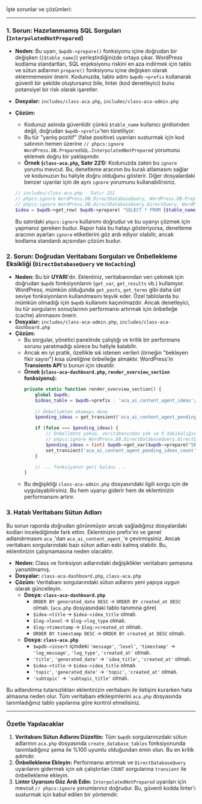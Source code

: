 
İşte sorunlar ve çözümleri:

---

### 1. Sorun: Hazırlanmamış SQL Sorguları (`InterpolatedNotPrepared`)

-   **Neden:** Bu uyarı, `$wpdb->prepare()` fonksiyonu içine doğrudan bir değişken (`{$table_name}`) yerleştirdiğinizde ortaya çıkar. WordPress kodlama standartları, SQL enjeksiyonu riskini en aza indirmek için tablo ve sütun adlarının `prepare()` fonksiyonu içine değişken olarak eklenmemesini önerir. Kodunuzda, tablo adını `$wpdb->prefix` kullanarak güvenli bir şekilde oluştursanız bile, linter (kod denetleyici) bunu potansiyel bir risk olarak işaretler.
-   **Dosyalar:** `includes/class-aca.php`, `includes/class-aca-admin.php`
-   **Çözüm:**
    -   Kodunuz aslında güvenlidir çünkü `$table_name` kullanıcı girdisinden değil, doğrudan `$wpdb->prefix`'ten türetiliyor.
    -   Bu tür "yanlış pozitif" (false positive) uyarıları susturmak için kod satırının hemen üzerine `// phpcs:ignore WordPress.DB.PreparedSQL.InterpolatedNotPrepared` yorumunu eklemek doğru bir yaklaşımdır.
    -   **Örnek (`class-aca.php`, Satır 221):** Kodunuzda zaten bu `ignore` yorumu mevcut. Bu, denetleme aracının bu kuralı atlamasını sağlar ve kodunuzun bu haliyle doğru olduğunu gösterir. Diğer dosyalardaki benzer uyarılar için de aynı `ignore` yorumunu kullanabilirsiniz.

    ```php
    // includes/class-aca.php - Satır 221
    // phpcs:ignore WordPress.DB.DirectDatabaseQuery, WordPress.DB.PreparedSQL.InterpolatedNotPrepared
    // phpcs:ignore WordPress.DB.DirectDatabaseQuery.DirectQuery, WordPress.DB.DirectDatabaseQuery.NoCaching
    $idea = $wpdb->get_row( $wpdb->prepare( "SELECT * FROM {$table_name} WHERE id = %d", $idea_id ) ); 
    ```
    Bu satırdaki `phpcs:ignore` kullanımı doğrudur ve bu uyarıyı çözmek için yapmanız gereken budur. Rapor hala bu hatayı gösteriyorsa, denetleme aracının ayarları `ignore` etiketlerini göz ardı ediyor olabilir, ancak kodlama standardı açısından çözüm budur.

### 2. Sorun: Doğrudan Veritabanı Sorguları ve Önbellekleme Eksikliği (`DirectDatabaseQuery` ve `NoCaching`)

-   **Neden:** Bu bir **UYARI**'dır. Eklentiniz, veritabanından veri çekmek için doğrudan `$wpdb` fonksiyonlarını (`get_var`, `get_results` vb.) kullanıyor. WordPress, mümkün olduğunda `get_posts`, `get_terms` gibi daha üst seviye fonksiyonların kullanılmasını teşvik eder. Özel tablolarda bu mümkün olmadığı için `$wpdb` kullanımı kaçınılmazdır. Ancak denetleyici, bu tür sorguların sonuçlarının performansı artırmak için önbelleğe (cache) alınmasını önerir.
-   **Dosyalar:** `includes/class-aca-admin.php`, `includes/class-aca-dashboard.php`
-   **Çözüm:**
    -   Bu sorgular, yönetici panelinde çalıştığı ve kritik bir performans sorunu yaratmadığı sürece bu haliyle kalabilir.
    -   Ancak en iyi pratik, özellikle sık istenen verileri (örneğin "bekleyen fikir sayısı") kısa süreliğine önbelleğe almaktır. WordPress'in **Transients API**'si bunun için idealdir.
    -   **Örnek (`class-aca-dashboard.php`, `render_overview_section` fonksiyonu):**
        ```php
        private static function render_overview_section() {
            global $wpdb;
            $ideas_table = $wpdb->prefix . 'aca_ai_content_agent_ideas';
            
            // Önbellekten okumayı dene
            $pending_ideas = get_transient('aca_ai_content_agent_pending_ideas_count');
        
            if (false === $pending_ideas) {
                // Önbellekte yoksa, veritabanından çek ve 5 dakikalığına önbelleğe al
                // phpcs:ignore WordPress.DB.DirectDatabaseQuery.DirectQuery, WordPress.DB.DirectDatabaseQuery.NoCaching, WordPress.DB.PreparedSQL.InterpolatedNotPrepared
                $pending_ideas = (int) $wpdb->get_var($wpdb->prepare("SELECT COUNT(id) FROM {$ideas_table} WHERE status = %s", 'pending'));
                set_transient('aca_ai_content_agent_pending_ideas_count', $pending_ideas, 5 * MINUTE_IN_SECONDS);
            }
        
            // ... fonksiyonun geri kalanı ...
        }
        ```
    -   Bu değişikliği `class-aca-admin.php` dosyasındaki ilgili sorgu için de uygulayabilirsiniz. Bu hem uyarıyı giderir hem de eklentinizin performansını artırır.

### 3. Hatalı Veritabanı Sütun Adları

Bu sorun raporda doğrudan görünmüyor ancak sağladığınız dosyalardaki kodları incelediğimde fark ettim. Eklentinizin prefix'ini ve genel adlandırmasını `aca_`'dan `aca_ai_content_agent_`'e çevirmişsiniz. Ancak veritabanı sorgularındaki bazı sütun adları eski kalmış olabilir. Bu, eklentinizin çalışmamasına neden olacaktır.

-   **Neden:** Class ve fonksiyon adlarındaki değişiklikler veritabanı şemasına yansıtılmamış.
-   **Dosyalar:** `class-aca-dashboard.php`, `class-aca.php`
-   **Çözüm:** Veritabanı sorgularındaki sütun adlarını yeni yapıya uygun olarak güncelleyin.
    -   **Dosya: `class-aca-dashboard.php`**
        -   `ORDER BY generated_date DESC` -> `ORDER BY created_at DESC` olmalı. (`aca.php` dosyasındaki tablo tanımına göre)
        -   `$idea->title` -> `$idea->idea_title` olmalı.
        -   `$log->level` -> `$log->log_type` olmalı.
        -   `$log->timestamp` -> `$log->created_at` olmalı.
        -   `ORDER BY timestamp DESC` -> `ORDER BY created_at DESC` olmalı.
    -   **Dosya: `class-aca.php`**
        -   `$wpdb->insert` içindeki `'message'`, `'level'`, `'timestamp'` -> `'log_message'`, `'log_type'`, `'created_at'` olmalı.
        -   `'title'`, `'generated_date'` -> `'idea_title'`, `'created_at'` olmalı.
        -   `$idea->title` -> `$idea->idea_title` olmalı.
        -   `'topic'`, `'generated_date'` -> `'topic'`, `'created_at'` olmalı.
        -   `'subtopic'` -> `'subtopic_title'` olmalı.

Bu adlandırma tutarsızlıkları eklentinizin veritabanı ile iletişim kurarken hata almasına neden olur. Tüm veritabanı etkileşimlerini `aca.php` dosyasında tanımladığınız tablo yapılarına göre kontrol etmelisiniz.

---

### Özetle Yapılacaklar

1.  **Veritabanı Sütun Adlarını Düzeltin:** Tüm `$wpdb` sorgularınızdaki sütun adlarının `aca.php` dosyasında `create_database_tables` fonksiyonunda tanımladığınız şema ile %100 uyumlu olduğundan emin olun. Bu en kritik adımdır.
2.  **Önbellekleme Ekleyin:** Performansı artırmak ve `DirectDatabaseQuery` uyarılarını gidermek için sık çalıştırılan `COUNT` sorgularına `transient` ile önbellekleme ekleyin.
3.  **Linter Uyarısını Göz Ardı Edin:** `InterpolatedNotPrepared` uyarıları için mevcut `// phpcs:ignore` yorumlarınız doğrudur. Bu, güvenli kodda linter'ı susturmak için kabul edilen bir yöntemdir.